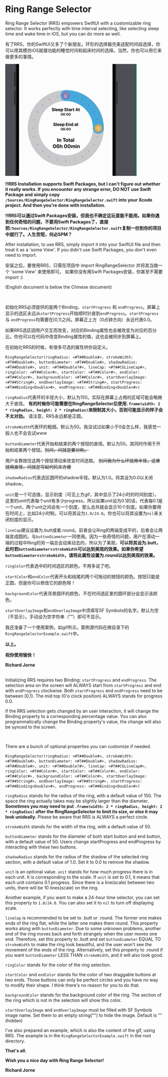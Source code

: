 # Ring Range Selector

Ring Range Selector (RRS) empowers SwiftUI with a customizable ring selector. It works perfectly with time interval selecting, like selecting sleep time and wake time in iOS, but you can do more as well.

有了RRS，你的SwiftUI又多了个新朋友。环形的选择器完美适配时间段选择，你可以用其模仿iOS就寝功能的睡觉时间和起床时间的选择。当然，你也可以用它来做更多的事情。

![](https://github.com/Icelightwww/RingRangeSelector/blob/5e547d89fd323369ef94680360a8dcfddda8e8cf/RingRangeSelectorExample.gif)

**!!RRS Installation supports Swift Packages, but I can't figure out whether it really works. If you encounter any strange error, DO NOT use Swift Package and simply copy `/Sources/RingRangeSelector/RingRangeSelector.swift` into your Xcode project. And then you're done with installation.**

**!!RRS可以通过Swift Packages安装，但我也不确定这玩意能不能用。如果你遇到任何奇怪的问题，不要用Swift Packages了，直接把`/Sources/RingRangeSelector/RingRangeSelector.swift`复制一份到你的项目中就行了。人生苦短，何必SPM？**

After installation, to use RRS, simply import it into your SwiftUI file and then treat it as a 'some View'. 
If you didn't use Swift Packages, you don't even need to import.

安装之后，要使用RRS，只需在项目中 import RingRangeSelector 并将其当做一个 'some View' 来使用即可。
如果你没有用Swift Packages安装，你甚至不需要import :)

(English document is below the Chinese document)

<br>

<CHINESE>

初始化RRS必须提供的是两个Binding，`startProgress` 和 `endProgress`。屏幕上显示的选区永远从`startProgress`开始顺时针直到`endProgress`。`startProgress` 与 `endProgress`均需要在[0,1)之间。屏幕正上方（0点钟方向）永远代表0.0。


如果RRS选区因用户交互而改变，对应的Binding属性也会被改变为对应的百分比。你也可以在代码中改变Binding属性的值，这也会被同步到屏幕上。


在初始化RRS的时候，有很多可选的属性供你自定义。


    RingRangeSelector(ringRadius: <#T##Double#>, strokeWidth: <#T##Double#>, buttonDiameter: <#T##Double#>, shadowRadius: <#T##Double#>, unit: <#T##Double?#>, lineCap: <#T##CGLineCap#>, ringColor: <#T##Color#>, startColor: <#T##Color#>, endColor: <#T##Color#>, backgroundColor: <#T##Color#>, startOverlayImage: <#T##String#>, endOverlayImage: <#T##String#>, startProgress: <#T##Binding<Double>#>, endProgress: <#T##Binding<Double>#>)

`ringRadius`代表环的半径大小，默认为150。实际在屏幕上占用的区域可能会略微大于直径。 **有的时候你可能需要在RingRangeSelector后使用`.frame(width: 2 * ringRadius, height: 2 * ringRadius)`来限制其大小，否则可能显示的样子会不太对劲。** 请注意，RRS永远都是正圆。


`strokeWidth`代表环的粗细。默认为50。我没试过如果小于0会怎么样，我感觉一般人也不会去试www


`buttonDiameter`代表开始和结束的两个按钮的直径。默认为50。其同时作用于开始和结束两个按钮。~~别问，问就是要对称。~~


用户全靠按住这两个按钮滑动来改变时间选取。 ~~别问我为什么环就用半径，这里就用直径，问就是写起代码来方便~~


`shadowRadius`代表选区圆环的shadow半径。默认为1.0。将其设为0.0以关闭shadow。


`unit`是一个可选值，显示刻度（可见上方gif，其中显示了24小时的时间刻度）。这里的unit代表每个unit有多少progress，所以如果unit设为0.1的话，代表每0.1是一个unit，两个unit之间会有一个刻度，那么总共就会显示10个刻度。如果你要用在时间上，比如24小时制，可以将其设为`1.0/24.0`。你也可以将其设置为`nil`来关闭刻度的显示。


`lineCap`建议设置为.butt或者.round。前者会让Ring的两端变成平的，后者会让两端变成圆的。与`buttonDiameter`一同使用。因为一些奇怪的问题，用户在滑动一端的过程中Ring的另一端总会动来动去的，所以为了美观，**可以将其设为.butt，此时若`buttonDiameter`=`strokeWidth`可以达到美观的效果。如果你希望`buttonDiameter`<`strokeWidth`，请将此属性设置为.round以达到美观的效果。**


`ringColor`代表选中的时间选区的颜色。不用多说了吧。


`startColor`和`endColor`代表开头和结尾的两个可拖动的按钮的颜色。按钮只能是正圆，但是你可以修改它的颜色呀！


`backgroundColor`代表背景圆环的颜色，不在时间选区里的圆环部分会显示该颜色。


`startOverlayImage`和`endOverlayImage`中须填写SF Symbols的名字。默认为空（不显示）。手动设为空字符串（""）即可不显示。

我还准备了一个使用案例，如gif所示。案例源代码在根目录下的`RingRangeSelectorExample.swift`中。


**以上。**

**祝你使用愉快！**

**Richard Jorne**
<br><br>

<ENGLISH>

Initializing RRS requires two Binding: `startProgress` and `endProgress`. The selection area on the screen will ALWAYS start from `startProgress` and end with `endProgress` clockwise. Both `startProgress` and `endProgress` need to be between [0,1). The mid top (0'o clock position) ALWAYS stands for progress 0.0. 

If the RRS selection gets changed by an user interaction, it will change the Binding property to a corresponding percentage value. You can also programmatically change the Binding property's value, the change will also be synced to the screen.

<br>

There are a bunch of optional properties you can customize if needed.

    RingRangeSelector(ringRadius: <#T##Double#>, strokeWidth: <#T##Double#>, buttonDiameter: <#T##Double#>, shadowRadius: <#T##Double#>, unit: <#T##Double?#>, lineCap: <#T##CGLineCap#>, ringColor: <#T##Color#>, startColor: <#T##Color#>, endColor: <#T##Color#>, backgroundColor: <#T##Color#>, startOverlayImage: <#T##String#>, endOverlayImage: <#T##String#>, startProgress: <#T##Binding<Double>#>, endProgress: <#T##Binding<Double>#>)

`ringRadius` stands for the radius of the ring, with a default value of 150. The space the ring actually takes may be slightly larger than the diameter. **Sometimes you may need to put `.frame(width: 2 * ringRadius, height: 2 * ringRadius)` after the RingRangeSelector to limit its size, or else it may look unideally.** Please be aware that RRS is ALWAYS a perfect circle.



`strokeWidth` stands for the width of the ring, with a default value of 50.



`buttonDiameter` stands for the diameter of both start button and end button, with a default value of 50. Users change startProgress and endProgress by interacting with these two buttons.



`shadowRadius` stands for the radius of the shadow of the selected ring section, with a default value of 1.0. Set it to 0.0 to remove the shadow.



`unit` is an optional value. `unit` stands for how much progress there is in each unit. It is corresponding to the scale. If `unit` is set to 0.1, it means that each unit contains 0.1 progress. Since there is a line(scale) between two units, there will be 10 lines(scale) on the ring.



Another example, if you want to make a 24-hour time selector, you can set this property to `1.0/24.0`. You can also set it to `nil` to turn off displaying scale.



`lineCap` is recommended to be set to .butt or .round. The former one makes ends of the ring flat, while the latter one makes them round. This property works along with `buttonDiameter`. Due to some unknown problems, another end of the ring moves back and forth strangely when the user moves one end. Therefore, set this property to .butt and set `buttonDiameter` EQUAL TO `strokeWidth` to make the ring look beautiful, and the user won't see the movement of the ends of the ring. Alternatively, set this property to .round if you want `buttonDiameter` LESS THAN `strokeWidth`, and it will also look good.



`ringColor` stands for the color of the ring selection.



`startColor` and `endColor` stands for the color of two draggable buttons at two ends. Those buttons can only be perfect circles and you have no way to modify their shape. I think there's no reason for you to do that.



`backgroundColor` stands for the background color of the ring. The section of the ring which is not in the selection will show this color.



`startOverlayImage` and `endOverlayImage` must be filled with SF Symbols image name. Set them to an empty string("") to hide the image. Default is ""(hidden)

I've also prepared an example, which is also the content of the gif, using RRS. The example is in the `RingRangeSelectorExample.swift` in the root directory.



**That's all.**

**Wish you a nice day with Ring Range Selector!**

**Richard Jorne**

